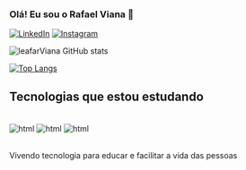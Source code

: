 ### Olá! Eu sou o Rafael Viana 👋

[![LinkedIn](https://img.shields.io/badge/LinkedIn-0077B5?style=for-the-badge&logo=linkedin&logoColor=white)](https://www.linkedin.com/in/rafael-viana-128955283/)
[![Instagram](https://img.shields.io/badge/Instagram-E4405F?style=for-the-badge&logo=instagram&logoColor=white)](https://www.instagram.com/leafar.viana/)


![leafarViana GitHub stats](https://github-readme-stats.vercel.app/api?username=leafarViana&show_icons=true&theme=dark)

[![Top Langs](https://github-readme-stats.vercel.app/api/top-langs/?username=leafarViana)](https://github.com/leafarViana/github-readme-stats)

## Tecnologias que estou estudando

<div style="display: inline_block"><br/>
<img align="center" alt="html" src="https://img.shields.io/badge/HTML-239120?style=for-the-badge&logo=html5&logoColor=white"/>
<img align="center" alt="html" src="https://img.shields.io/badge/CSS-239120?&style=for-the-badge&logo=css3&logoColor=white"/>
<img align="center" alt="html" src="https://img.shields.io/badge/JavaScript-F7DF1E?style=for-the-badge&logo=javascript&logoColor=black"/>  
</div><br/>

Vivendo tecnologia para educar e facilitar a vida das pessoas




